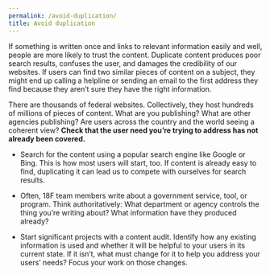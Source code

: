 ```yaml
---
permalink: /avoid-duplication/
title: Avoid duplication
---
```

If something is written once and links to relevant information easily and well, people are more likely to trust the content. Duplicate content produces poor search results, confuses the user, and damages the credibility of our websites. If users can find two similar pieces of content on a subject, they might end up calling a helpline or sending an email to the first address they find because they aren’t sure they have the right information.

There are thousands of federal websites. Collectively, they host hundreds of millions of pieces of content. What are you publishing? What are other agencies publishing? Are users across the country and the world seeing a coherent view? **Check that the user need you’re trying to address has not already been covered.**

- Search for the content using a popular search engine like Google or Bing. This is how most users will start, too. If content is already easy to find, duplicating it can lead us to compete with ourselves for search results.

- Often, 18F team members write about a government service, tool, or program. Think authoritatively: What department or agency controls the thing you’re writing about? What information have they produced already?

- Start significant projects with a content audit. Identify how any existing information is used and whether it will be helpful to your users in its current state. If it isn’t, what must change for it to help you address your users’ needs? Focus your work on those changes.
